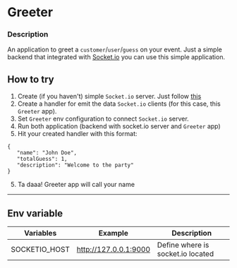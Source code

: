 # Greeter

### Description
An application to greet a `customer`/`user`/`guess` on your event. 
Just a simple backend that integrated with [Socket.io](https://socket.io/) you can use this simple application.

## How to try
1. Create (if you haven't) simple `Socket.io` server. Just follow [this](https://socket.io/docs/server-api/)
2. Create a handler for emit the data `Socket.io` clients (for this case, this `Greeter` app).
3. Set `Greeter` env configuration to connect `Socket.io` server.
4. Run both application (backend with socket.io server and `Greeter` app)
5. Hit your created handler with this format:
```
{
   "name": "John Doe",
   "totalGuess": 1,
   "description": "Welcome to the party"
}
```
5. Ta daaa! Greeter app will call your name

---
## Env variable

| Variables  | Example  | Description |
|---|---|---|
| SOCKETIO_HOST  | http://127.0.0.1:9000  | Define where is socket.io located |

